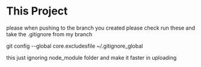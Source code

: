 # This Project

please when pushing to the branch you created please check run these
and take the .gitignore from my branch  



git config --global core.excludesfile ~/.gitignore_global


this just ignoring node_module folder and make it faster in uploading  


